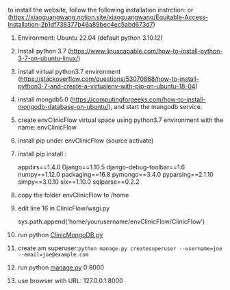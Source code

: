 to install the website, follow the following installation instrction:
or (https://xiaoguangwang.notion.site/xiaoguangwang/Equitable-Access-Installation-2b1df738377b46a89bec4ec5abd673d7)

1. Environment: Ubuntu 22.04 (default python 3.10.12)
2. Install python 3.7 (https://www.linuxcapable.com/how-to-install-python-3-7-on-ubuntu-linux/)
3. install virtual python3.7 environment (https://stackoverflow.com/questions/53070868/how-to-install-python3-7-and-create-a-virtualenv-with-pip-on-ubuntu-18-04)
4. install mongdb5.0 (https://computingforgeeks.com/how-to-install-mongodb-database-on-ubuntu/), and start the mangodb service.
5. create envClinicFlow virtual space using python3.7 environment with the name: envClinicFlow
6. install pip under envClinicFlow (source activate)
7. install pip install <packages>:

      appdirs==1.4.0
      Django==1.10.5
      django-debug-toolbar==1.6
      numpy==1.12.0
      packaging==16.8
      pymongo==3.4.0
      pyparsing==2.1.10
      simpy==3.0.10
      six==1.10.0
      sqlparse==0.2.2

8. copy the folder envClinicFlow to /home
9. edit line 16 in ClinicFlow/wsgi.py
    
    sys.path.append('home/yourusername/envClinicFlow/ClinicFlow')
    
10. run python [ClinicMongoDB.py](http://clinicmongodb.py/)
11. create am superuser:`python manage.py createsuperuser --username=joe --email=joe@example.com`
12. run python [manage.py](http://manage.py) 0:8000
13. use browser with URL: 127.0.0.1:8000
